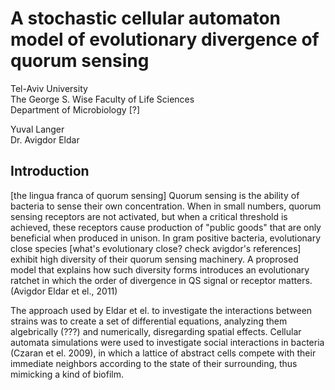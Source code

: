 A stochastic cellular automaton model of evolutionary divergence of quorum sensing
==================================================================================

Tel-Aviv University  
The George S. Wise Faculty of Life Sciences  
Department of Microbiology [?]

Yuval Langer  
Dr. Avigdor Eldar

Introduction
------------

[the lingua franca of quorum sensing]
Quorum sensing is the ability of bacteria to sense their own concentration.
When in small numbers, quorum sensing receptors are not activated, but when
a critical threshold is achieved, these receptors cause production of
"public goods" that are only beneficial when produced in unison.
In gram positive bacteria, evolutionary close species
[what's evolutionary close? check avigdor's references] exhibit
high diversity of their quorum sensing machinery. A proprosed model
that explains how such diversity forms introduces an evolutionary ratchet
in which the order of divergence in QS signal or receptor matters.
(Avigdor Eldar et el., 2011)

The approach used by Eldar et el. to investigate the interactions between
strains was to create a set of differential equations, analyzing them
algebrically (???) and numerically, disregarding spatial effects.
Cellular automata simulations were used to investigate social interactions
in bacteria (Czaran et el. 2009), in which a lattice of abstract cells
compete with their immediate neighbors according to the state of their
surrounding, thus mimicking a kind of biofilm.
